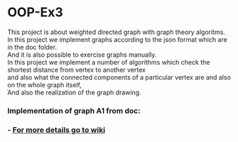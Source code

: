 # OOP-Ex3  
This project is about weighted directed graph with graph theory algoritms.   
In this project we implement graphs according to the json format which are in the doc folder.   
And it is also possible to exercise graphs manually.  
In this project we implement a number of algorithms which check the shortest distance from vertex to another vertex   
and also what the connected components of a particular vertex are and also on the whole graph itself,  
ֿAnd also the realization of the graph drawing.  



### **Implementation of graph A1 from doc:**   
  


  
  
  ### - [For more details go to wiki](https://github.com/hay2202/OOP-Ex3/wiki)
